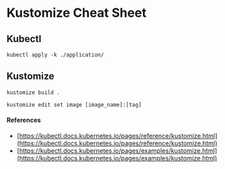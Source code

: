 # Kustomize Cheat Sheet

## Kubectl
```
kubectl apply -k ./application/
```

## Kustomize
```
kustomize build .

kustomize edit set image [image_name]:[tag]
```
#### References
- [https://kubectl.docs.kubernetes.io/pages/reference/kustomize.html](https://kubectl.docs.kubernetes.io/pages/reference/kustomize.html)
- [https://kubectl.docs.kubernetes.io/pages/examples/kustomize.html](https://kubectl.docs.kubernetes.io/pages/examples/kustomize.html)
